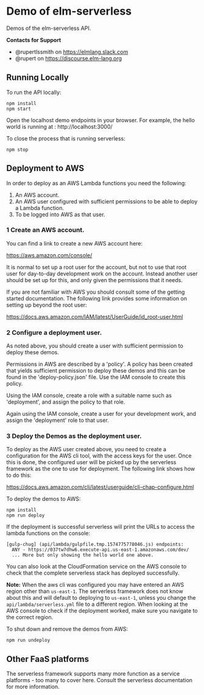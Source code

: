 # Demo of elm-serverless

Demos of the elm-serverless API.

**Contacts for Support**
- @rupertlssmith on https://elmlang.slack.com
- @rupert on https://discourse.elm-lang.org

## Running Locally

To run the API locally:

    npm install
    npm start

Open the localhost demo endpoints in your browser. For example, the hello world is
running at : http://localhost:3000/

To close the process that is running serverless:

    npm stop

## Deployment to AWS

In order to deploy as an AWS Lambda functions you need the following:

1. An AWS account.
2. An AWS user configured with sufficient permissions to be able to deploy a Lambda function.
3. To be logged into AWS as that user.

### 1 Create an AWS account.

You can find a link to create a new AWS account here:

https://aws.amazon.com/console/

It is normal to set up a root user for the account, but not to use that root user for
day-to-day development work on the account. Instead another user should be set up for
this, and only given the permissions that it needs.

If you are not familiar with AWS you should consult some of the getting started
documentation. The following link provides some information on setting up beyond the root
user:

https://docs.aws.amazon.com/IAM/latest/UserGuide/id_root-user.html

### 2 Configure a deployment user.

As noted above, you should create a user with sufficient permission to deploy these demos.

Permissions in AWS are described by a 'policy'. A policy has been created that yields sufficient permission to deploy these demos and this can be found in the 'deploy-policy.json' file. Use the IAM console to create this policy.

Using the IAM console, create a role with a suitable name such as 'deployment', and assign
the policy to that role.

Again using the IAM console, create a user for your development work, and assign the 'deployment' role to that user.

### 3 Deploy the Demos as the deployment user.

To deploy as the AWS user created above, you need to create a configuration for the AWS cli tool, with the access keys for the user. Once this is done, the configured user will be picked up by the serverless framework as the one to use for deployment. The following link
shows how to do this:

https://docs.aws.amazon.com/cli/latest/userguide/cli-chap-configure.html

To deploy the demos to AWS:

    npm install
    npm run deploy

If the deployment is successful serverless will print the URLs to access the lambda functions
on the console:

```
[gulp-chug] (api/lambda/gulpfile.tmp.1574775778046.js) endpoints:
  ANY - https://037tw7dhw6.execute-api.us-east-1.amazonaws.com/dev/
  ... More but only showing the hello world one above.
```

You can also look at the CloudFormation service on the AWS console to check that the complete
serverless stack has deployed successfully.

**Note:** When the aws cli was configured you may have entered an AWS region other than `us-east-1`. The serverless framework does not know about this and will default to deploying to `us-east-1`, unless you change the `api/lambda/serverless.yml` file to a different region.
When looking at the AWS console to check if the deployment worked, make sure you navigate to
the correct region.

To shut down and remove the demos from AWS:

    npm run undeploy

## Other FaaS platforms

The serverless framework supports many more function as a service platforms - too many
to cover here. Consult the serverless documentation for more information.
